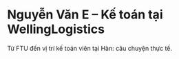 # Nguyễn Văn E – Kế toán tại WellingLogistics
Từ FTU đến vị trí kế toán viên tại Hàn: câu chuyện thực tế.